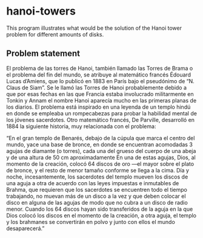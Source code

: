 # hanoi-towers
This program illustrates what would be the solution of the Hanoi tower problem for different amounts of disks.
## Problem statement
El problema de las torres de Hanoi, también llamado las Torres de Brama o el problema del fin del mundo, se atribuye al matemático francés Édouard Lucas d’Amiens, que lo publicó en 1883 en París bajo el pseudónimo de “N. Claus de Siam”. Se le llamó las Torres de Hanoi probablemente debido a que por esas fechas en las que Francia estaba involucrado militarmente en Tonkin y Annam el nombre Hanoi aparecía mucho en las primeras planas de los diarios. El problema está inspirado en una leyenda de un templo hindú en donde se empleaba un rompecabezas para probar la habilidad mental de los jóvenes sacerdotes. Otro matemático francés, De Parville, desarrolló en 1884 la siguiente historia, muy relacionada con el problema: 

“En el gran templo de Benarés, debajo de la cúpula que marca el centro del mundo, yace una base de bronce, en donde se encuentran acomodadas 3 agujas de diamante (o torres), cada una del grueso del cuerpo de una abeja y de una altura de 50 cm aproximadamente En una de estas agujas, Dios, al momento de la creación, colocó 64 discos de oro —el mayor sobre el plato de bronce, y el resto de menor tamaño conforme se llega a la cima. Día y noche, incesantemente, los sacerdotes del templo mueven los discos de una aguja a otra de acuerdo con las leyes impuestas e inmutables de Brahma, que requieren que los sacerdotes se encuentren todo el tiempo trabajando, no muevan más de un disco a la vez y que deben colocar el disco en alguna de las agujas de modo que no cubra a un disco de radio menor. Cuando los 64 discos hayan sido transferidos de la aguja en la que Dios colocó los discos en el momento de la creación, a otra aguja, el templo y los brahmanes se convertirán en polvo y junto con ellos el mundo desaparecerá.”

